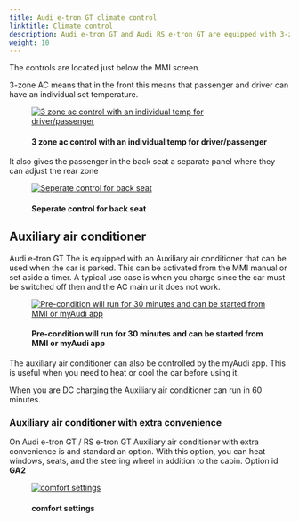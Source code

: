 ```yaml
---
title: Audi e-tron GT climate control
linktitle: Climate control
description: Audi e-tron GT and Audi RS e-tron GT are equipped with 3-zone electronic climate control as standard.
weight: 10
---
```

<!-- markdownlint-disable MD033 -->
The controls are located just below the MMI screen.

3-zone AC means that in the front this means that passenger and driver can have an individual set temperature.

<figure>
    <a href="https://media.electrichasgoneaudi.net/multimedia/models/e-tron-gt/technology/climatecontrol/ac3zonecontrol.jpg">
        <img src="https://media.electrichasgoneaudi.net/multimedia/models/e-tron-gt/technology/climatecontrol/ac3zonecontrol.jpg"
        class="img-fluid" alt="3 zone ac control with an individual temp for driver/passenger" title="3 zone ac control with an individual temp for driver/passenger">
    </a>
    <figcaption><h4>3 zone ac control with an individual temp for driver/passenger</h4></figcaption>
</figure>

It also gives the passenger in the back seat a separate panel where they can adjust the rear zone

<figure>
    <a href="https://media.electrichasgoneaudi.net/multimedia/models/e-tron-gt/technology/climatecontrol/rearaccontrol.jpg">
        <img src="https://media.electrichasgoneaudi.net/multimedia/models/e-tron-gt/technology/climatecontrol/rearaccontrol.jpg"
        class="img-fluid" alt="Seperate control for back seat" title="Seperate control for back seat">
    </a>
    <figcaption><h4>Seperate control for back seat</h4></figcaption>
</figure>

## Auxiliary air conditioner

Audi e-tron GT The is equipped with an Auxiliary air conditioner that can be used when the car is parked. This can be activated
from the MMI manual or set aside a timer. A typical use case is when you charge since the car must be switched off then and the AC main unit does not work.

<figure>
    <a href="https://media.electrichasgoneaudi.net/multimedia/models/e-tron-gt/technology/climatecontrol/precondition.jpg">
        <img src="https://media.electrichasgoneaudi.net/multimedia/models/e-tron-gt/technology/climatecontrol/precondition.jpg"
        class="img-fluid" alt="Pre-condition will run for 30 minutes and can be started from MMI or myAudi app" title="Pre-condition will run for 30 minutes and can be started from MMI or myAudi app">
    </a>
    <figcaption><h4>Pre-condition will run for 30 minutes and can be started from MMI or myAudi app</h4></figcaption>
</figure>


The auxiliary air conditioner can also be controlled by the myAudi app. This is useful when you need to heat or cool the car before using it.

When you are DC charging the Auxiliary air conditioner can run in 60 minutes.

### Auxiliary air conditioner with extra convenience

On Audi e-tron GT / RS e-tron GT Auxiliary air conditioner with extra convenience is and standard an option. With this option, you can heat windows, seats, and the steering wheel in addition to the cabin.
 Option id **GA2**

<figure>
    <a href="https://media.electrichasgoneaudi.net/multimedia/models/e-tron-gt/technology/climatecontrol/conviencesettings.jpg">
        <img src="https://media.electrichasgoneaudi.net/multimedia/models/e-tron-gt/technology/climatecontrol/conviencesettingss.jpg"
        class="img-fluid" alt="comfort settings" title="comfort settings">
    </a>
    <figcaption><h4>comfort settings</h4></figcaption>
</figure>
